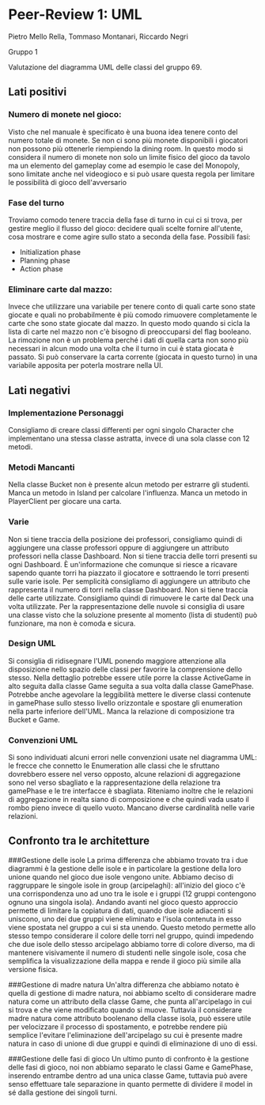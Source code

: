 # Peer-Review 1: UML

Pietro Mello Rella, Tommaso Montanari, Riccardo Negri

Gruppo 1

Valutazione del diagramma UML delle classi del gruppo 69.

## Lati positivi

### Numero di monete nel gioco:
Visto che nel manuale è specificato è una buona idea tenere conto del numero totale di monete.
Se non ci sono più monete disponibili i giocatori non possono più ottenerle riempiendo la dining room.
In questo modo si considera il numero di monete non solo un limite fisico del gioco da tavolo ma un elemento del gameplay come
ad esempio le case del Monopoly, sono limitate anche nel videogioco e si può usare questa regola per limitare le possibilità
di gioco dell'avversario

### Fase del turno
Troviamo comodo tenere traccia della fase di turno in cui ci si trova, per gestire meglio il flusso del gioco:
decidere quali scelte fornire all'utente, cosa mostrare e come agire sullo stato a seconda della fase. Possibili fasi:
- Initialization phase
- Planning phase
- Action phase

### Eliminare carte dal mazzo:
Invece che utilizzare una variabile per tenere conto di quali carte sono state giocate e quali no probabilmente è più
comodo rimuovere completamente le carte che sono state giocate dal mazzo. In questo modo quando si cicla la lista di carte
nel mazzo non c'è bisogno di preoccuparsi del flag booleano. La rimozione non è un problema perché i dati di quella carta
non sono più necessari in alcun modo una volta che il turno in cui è stata giocata è passato. Si può conservare la carta
corrente (giocata in questo turno) in una variabile apposita per poterla mostrare nella UI.


## Lati negativi

### Implementazione Personaggi
Consigliamo di creare classi differenti per ogni singolo Character che implementano una stessa classe astratta, invece di una sola classe con 12 metodi.

### Metodi Mancanti
Nella classe Bucket non è presente alcun metodo per estrarre gli studenti.
Manca un metodo in Island per calcolare l'influenza. 
Manca un metodo in PlayerClient per giocare una carta.

### Varie
Non si tiene traccia della posizione dei professori, consigliamo quindi di aggiungere una classe professori oppure di aggiungere un attributo professori nella classe Dashboard.
Non si tiene traccia delle torri presenti su ogni Dashboard. È un'informazione che comunque si riesce a ricavare sapendo quante torri ha piazzato il giocatore e sottraendo le torri presenti sulle varie isole. Per semplicità consigliamo di aggiungere un attributo che rappresenta il numero di torri nella classe Dashboard.
Non si tiene traccia delle carte utilizzate. Consigliamo quindi di rimuovere le carte dal Deck una volta utilizzate.
Per la rappresentazione delle nuvole si consiglia di usare una classe visto che la soluzione presente al momento (lista di studenti) può funzionare, ma non è comoda e sicura.

### Design UML
Si consiglia di ridisegnare l'UML ponendo maggiore attenzione alla disposizione nello spazio delle classi per favorire la comprensione dello stesso. Nella dettaglio potrebbe essere utile porre la classe ActiveGame in alto seguita dalla classe Game seguita a sua volta dalla classe GamePhase. Potrebbe anche agevolare la leggibilità mettere le diverse classi contenute in gamePhase sullo stesso livello orizzontale e spostare gli enumeration nella parte inferiore dell'UML.
Manca la relazione di composizione tra Bucket e Game.

### Convenzioni UML
Si sono individuati alcuni errori nelle convenzioni usate nel diagramma UML: le frecce che connetto le Enumeration alle classi che le sfruttano dovrebbero essere nel verso opposto, alcune relazioni di aggregazione sono nel verso sbagliato e la rappresentazione della relazione tra gamePhase e le tre interfacce è sbagliata.
Riteniamo inoltre che le relazioni di aggregazione in realta siano di composizione e che quindi vada usato il rombo pieno invece di quello vuoto.
Mancano diverse cardinalità nelle varie relazioni.

## Confronto tra le architetture

###Gestione delle isole
La prima differenza che abbiamo trovato tra i due diagrammi è la gestione delle isole e in particolare la gestione della loro unione quando nel gioco due isole vengono unite.
Abbiamo deciso di raggruppare le singole isole in group (arcipelaghi): all'inizio del gioco c'è una corrispondenza uno ad uno tra le isole e i gruppi (12 gruppi contengono ognuno una singola isola). 
Andando avanti nel gioco questo approccio permette di limitare la copiatura di dati, quando due isole adiacenti si uniscono, uno dei due gruppi viene eliminato e l'isola contenuta in esso viene spostata nel gruppo a cui si sta unendo.
Questo metodo permette allo stesso tempo considerare il colore delle torri nel gruppo, quindi impedendo che due isole dello stesso arcipelago abbiamo torre di colore diverso, ma di mantenere visivamente il numero di studenti nelle singole isole, cosa che semplifica la visualizzazione della mappa e rende il gioco più simile alla versione fisica.

###Gestione di madre natura
Un'altra differenza che abbiamo notato è quella di gestione di madre natura, noi abbiamo scelto di considerare madre natura come un attributo della classe Game, che punta all'arcipelago in cui si trova e che viene modificato quando si muove. 
Tuttavia il considerare madre natura come attributo boolenano della classe isola, può essere utile per velocizzare il processo di spostamento, e potrebbe rendere più semplice l'evitare l'eliminazione dell'arcipelago su cui è presente madre natura in caso di unione di due gruppi e quindi di eliminazione di uno di essi.

###Gestione delle fasi di gioco
Un ultimo punto di confronto è la gestione delle fasi di gioco, noi non abbiamo separato le classi Game e GamePhase, inserendo entrambe dentro ad una unica classe Game, tuttavia può avere senso effettuare tale separazione in quanto permette di dividere il model in sé dalla gestione dei singoli turni.
